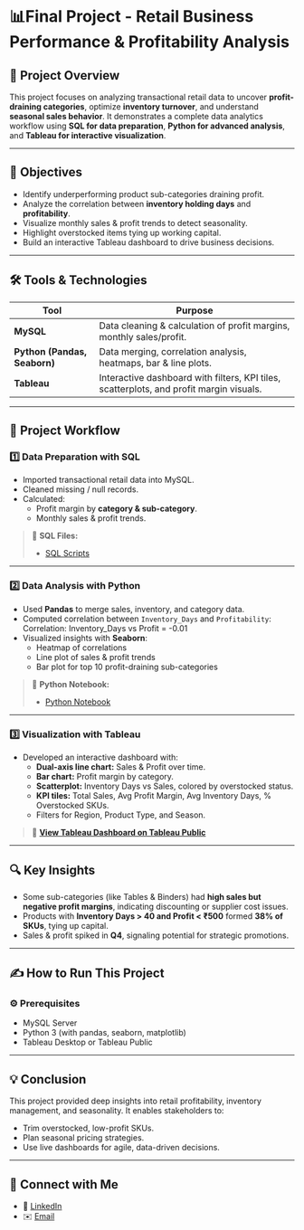 # 📊Final Project - Retail Business Performance & Profitability Analysis

## 📝 Project Overview
This project focuses on analyzing transactional retail data to uncover **profit-draining categories**, optimize **inventory turnover**, and understand **seasonal sales behavior**.
It demonstrates a complete data analytics workflow using **SQL for data preparation**, **Python for advanced analysis**, and **Tableau for interactive visualization**.

---

## 🎯 Objectives
* Identify underperforming product sub-categories draining profit.
* Analyze the correlation between **inventory holding days** and **profitability**.
* Visualize monthly sales & profit trends to detect seasonality.
* Highlight overstocked items tying up working capital.
* Build an interactive Tableau dashboard to drive business decisions.

---

## 🛠 Tools & Technologies
| Tool                         | Purpose                                                                                 |
| ---------------------------- | --------------------------------------------------------------------------------------- |
| **MySQL**                    | Data cleaning & calculation of profit margins, monthly sales/profit.                    |
| **Python (Pandas, Seaborn)** | Data merging, correlation analysis, heatmaps, bar & line plots.                         |
| **Tableau**                  | Interactive dashboard with filters, KPI tiles, scatterplots, and profit margin visuals. |

---

## 🚀 Project Workflow
### 1️⃣ Data Preparation with SQL
* Imported transactional retail data into MySQL.
* Cleaned missing / null records.
* Calculated:
  * Profit margin by **category & sub-category**.
  * Monthly sales & profit trends.

> 📁 **SQL Files:**
> - [SQL Scripts](https://github.com/Harvy03/Final-Project/blob/main/Final%20Project/Final%20Project%20(Superstore%20Sales%20SQL).sql)

---

### 2️⃣ Data Analysis with Python
* Used **Pandas** to merge sales, inventory, and category data.
* Computed correlation between `Inventory_Days` and `Profitability`:
  Correlation: Inventory_Days vs Profit = -0.01
* Visualized insights with **Seaborn**:
  * Heatmap of correlations
  * Line plot of sales & profit trends
  * Bar plot for top 10 profit-draining sub-categories

> 📁 **Python Notebook:**
> - [Python Notebook](https://github.com/Harvy03/Final-Project/blob/main/Final%20Project/Final%20Project%20(Superstore%20Sales%20Python).ipynb)

---

### 3️⃣ Visualization with Tableau
* Developed an interactive dashboard with:
  * **Dual-axis line chart:** Sales & Profit over time.
  * **Bar chart:** Profit margin by category.
  * **Scatterplot:** Inventory Days vs Sales, colored by overstocked status.
  * **KPI tiles:** Total Sales, Avg Profit Margin, Avg Inventory Days, % Overstocked SKUs.
  * Filters for Region, Product Type, and Season.

> 🔗 **[View Tableau Dashboard on Tableau Public](https://github.com/Harvy03/Final-Project/blob/main/Final%20Project/Final%20Project%20(Superstore%20Sales%20Tableau%20Dashboard).twbx)**

---

## 🔍 Key Insights

* Some sub-categories (like Tables & Binders) had **high sales but negative profit margins**, indicating discounting or supplier cost issues.
* Products with **Inventory Days > 40 and Profit < ₹500** formed **38% of SKUs**, tying up capital.
* Sales & profit spiked in **Q4**, signaling potential for strategic promotions.

---

## ✍️ How to Run This Project

### ⚙️ Prerequisites
* MySQL Server
* Python 3 (with pandas, seaborn, matplotlib)
* Tableau Desktop or Tableau Public

---

## 💡 Conclusion
This project provided deep insights into retail profitability, inventory management, and seasonality.
It enables stakeholders to:
* Trim overstocked, low-profit SKUs.
* Plan seasonal pricing strategies.
* Use live dashboards for agile, data-driven decisions.

---

## 🙌 Connect with Me
* 💼 [LinkedIn](https://linkedin.com/in/harshitavyas02)
* ✉️ [Email](mailto:vyasharshita24@gmail.com)
